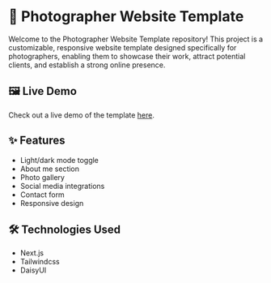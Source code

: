 
# 📸 Photographer Website Template

Welcome to the Photographer Website Template repository! This project is a customizable, responsive website template designed specifically for photographers, enabling them to showcase their work, attract potential clients, and establish a strong online presence.


## 🖼️ Live Demo

Check out a live demo of the template [here](https://photographer-site-template.vercel.app/).


## ✨ Features

- Light/dark mode toggle
- About me section
- Photo gallery
- Social media integrations
- Contact form
- Responsive design


## 🛠️ Technologies Used

- Next.js
- Tailwindcss
- DaisyUI
